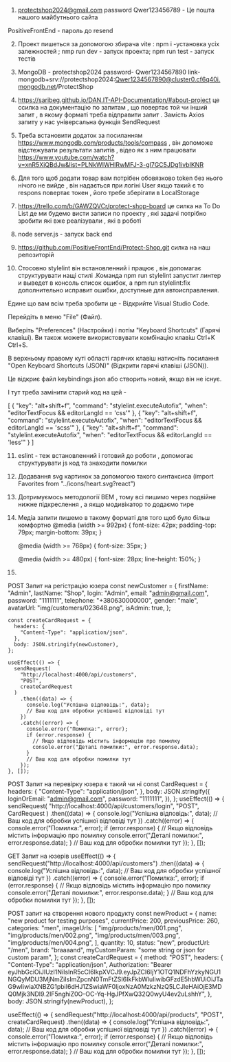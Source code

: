 1. protectshop2024@gmail.com password Qwer123456789 - Це пошта нашого майбутнього сайта

PositiveFrontEnd - пароль до resend 

2. Проект пишеться за допомогою збирача vite : npm i -установка усіх залежностей ; nmp run dev - запуск проекта; npm run test - запуск тестів

3. MongoDB - protectshop2024 password- Qwer1234567890 link- mongodb+srv://protectshop2024:Qwer1234567890@cluster0.cf6q40i.mongodb.net/ProtectShop

4. https://saribeg.github.io/DAN.IT-API-Documentation/#about-project це ссилка на документацію по запитам , що повертає той чи інший запит , в якому форматі треба відправити запит . Замість Axios запиту у нас універсальна функція SendRequest

5. Треба встановити додаток за посиланням https://www.mongodb.com/products/tools/compass , він допоможе відстежувати результати запитів , відео як з ним працювати
   https://www.youtube.com/watch?v=xnR5XiQBdJw&list=PLNkWIWHIRwMFJ-3-gI7GC5JDg1ivbIKNR

6. Для того щоб додати товар вам потрібен обовязково token без нього нічого не вийде , він надається при логіні User якщо такий є то respons повертає токен , його требе зберігати в LocalStorage

7. https://trello.com/b/GAWZQVCr/protect-shop-board це силка на To Do List де ми будемо висти записи по проекту , які задачі потрібно зробити які вже реалізували , які в роботі

8. node server.js - запуск back end

9. https://github.com/PositiveFrontEnd/Protect-Shop.git силка на наш репозиторій

10. Стосовно stylelint він встановленний і працює , він допомагає структурувати нащі стилі .Команда npm run stylelint запустит линтер и выведет в консоль список ошибок, а npm run stylelint:fix дополнительно исправит ошибки, доступные для автоисправления.

Едине що вам всім треба зробити це - Відкрийте Visual Studio Code.

Перейдіть в меню "File" (Файл).

Виберіть "Preferences" (Настройки) і потім "Keyboard Shortcuts" (Гарячі клавіші). Ви також можете використовувати комбінацію клавіш Ctrl+K Ctrl+S.

В верхньому правому куті області гарячих клавіш натисніть посилання "Open Keyboard Shortcuts (JSON)" (Відкрити гарячі клавіші (JSON)).

Це відкриє файл keybindings.json або створить новий, якщо він не існує.

І тут треба замінити старий код на цей -

[
{
"key": "alt+shift+f",
"command": "stylelint.executeAutofix",
"when": "editorTextFocus && editorLangId == 'css'"
},
{
"key": "alt+shift+f",
"command": "stylelint.executeAutofix",
"when": "editorTextFocus && editorLangId == 'scss'"
},
{
"key": "alt+shift+f",
"command": "stylelint.executeAutofix",
"when": "editorTextFocus && editorLangId == 'less'"
}
]

11. eslint - теж встановленний і готовий до роботи , допомогає структурувати js код та знаходити помилки

12. Додавання svg картинок за допомогою такого синтаксиса (import Favorites from "../icons/heart.svg?react")

13. Дотримуємось методології BEM , тому всі пишимо через подвійне нижне підкреслення , а якщо модивікатор то додаємо тире

14. Медіа запити пишемо в такому форматі для того щоб було більш комфортно
    @media (width >= 992px) {
    font-size: 42px;
    padding-top: 79px;
    margin-bottom: 39px;
    }

    @media (width >= 768px) {
    font-size: 35px;
    }

    @media (width >= 480px) {
    font-size: 28px;
    line-height: 150%;
    }

15.

POST Запит на регістрацію юзера
const newCustomer = {
firstName: "Admin",
lastName: "Shop",
login: "Admin",
email: "admin@gmail.com",
password: "1111111",
telephone: "+380630000000",
gender: "male",
avatarUrl: "img/customers/023648.png",
isAdmin: true,
};

    const createCardRequest = {
      headers: {
        "Content-Type": "application/json",
      },
      body: JSON.stringify(newCustomer),
    };

    useEffect(() => {
      sendRequest(
        "http://localhost:4000/api/customers",
        "POST",
        createCardRequest
      )
        .then((data) => {
          console.log("Успішна відповідь:", data);
          // Ваш код для обробки успішної відповіді тут
        })
        .catch((error) => {
          console.error("Помилка:", error);
          if (error.response) {
            // Якщо відповідь містить інформацію про помилку
            console.error("Деталі помилки:", error.response.data);
          }
          // Ваш код для обробки помилки тут
        });
    }, []);

POST Запит на перевірку юзера є такий чи ні
const CardRequest = {
headers: {
"Content-Type": "application/json",
},
body: JSON.stringify({
loginOrEmail: "admin@gmail.com",
password: "1111111",
}),
};
useEffect(() => {
sendRequest(
"http://localhost:4000/api/customers/login",
"POST",
CardRequest
)
.then((data) => {
console.log("Успішна відповідь:", data);
// Ваш код для обробки успішної відповіді тут
})
.catch((error) => {
console.error("Помилка:", error);
if (error.response) {
// Якщо відповідь містить інформацію про помилку
console.error("Деталі помилки:", error.response.data);
}
// Ваш код для обробки помилки тут
});
}, []);

GET Запит на юзерів
useEffect(() => {
sendRequest("http://localhost:4000/api/customers")
.then((data) => {
console.log("Успішна відповідь:", data);
// Ваш код для обробки успішної відповіді тут
})
.catch((error) => {
console.error("Помилка:", error);
if (error.response) {
// Якщо відповідь містить інформацію про помилку
console.error("Деталі помилки:", error.response.data);
}
// Ваш код для обробки помилки тут
});
}, []);

POST запит на створення нового продукту
const newProduct = {
name: "new product for testing purposes",
currentPrice: 200,
previousPrice: 260,
categories: "men",
imageUrls: [
"img/products/men/001.png",
"img/products/men/002.png",
"img/products/men/003.png",
"img/products/men/004.png",
],
quantity: 10,
status: "new",
productUrl: "/men",
brand: "braaaand",
myCustomParam: "some string or json for custom param",
};
const createCardRequest = {
method: "POST",
headers: {
"Content-Type": "application/json",
Authorization:
"Bearer eyJhbGciOiJIUzI1NiIsInR5cCI6IkpXVCJ9.eyJpZCI6IjY1OTQ1NDFhYzkyNGU1NGQyMDU3MjNmZiIsImZpcnN0TmFtZSI6IkFkbWluIiwibGFzdE5hbWUiOiJTaG9wIiwiaXNBZG1pbiI6dHJ1ZSwiaWF0IjoxNzA0MzkzNzQ5LCJleHAiOjE3MDQ0Mjk3NDl9.2IF5nghiZ0O-OC-Yq-HgJPfXwQ32Q0wyU4ev2uLshhY",
},
body: JSON.stringify(newProduct),
};

useEffect(() => {
sendRequest("http://localhost:4000/api/products", "POST", createCardRequest)
.then((data) => {
console.log("Успішна відповідь:", data);
// Ваш код для обробки успішної відповіді тут
})
.catch((error) => {
console.error("Помилка:", error);
if (error.response) {
// Якщо відповідь містить інформацію про помилку
console.error("Деталі помилки:", error.response.data);
}
// Ваш код для обробки помилки тут
});
}, []);
